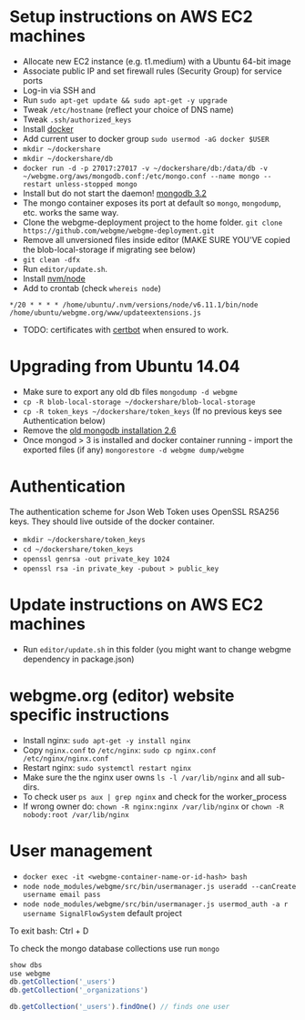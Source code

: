 Setup instructions on AWS EC2 machines
======================================

 * Allocate new EC2 instance (e.g. t1.medium) with a Ubuntu 64-bit image
 * Associate public IP and set firewall rules (Security Group) for service ports
 * Log-in via SSH and
 * Run `sudo apt-get update && sudo apt-get -y upgrade`
 * Tweak `/etc/hostname` (reflect your choice of DNS name)
 * Tweak `.ssh/authorized_keys`
 * Install [docker](https://www.digitalocean.com/community/tutorials/how-to-install-and-use-docker-on-ubuntu-16-04)
 * Add current user to docker group `sudo usermod -aG docker $USER`
 * `mkdir ~/dockershare`
 * `mkdir ~/dockershare/db`
 * `docker run -d -p 27017:27017 -v ~/dockershare/db:/data/db -v ~/webgme.org/aws/mongodb.conf:/etc/mongo.conf --name mongo --restart unless-stopped mongo`
 * Install but do not start the daemon! [mongodb 3.2](https://www.digitalocean.com/community/tutorials/how-to-install-mongodb-on-ubuntu-16-04)
 * The mongo container exposes its port at default so `mongo`, `mongodump`, etc. works the same way.
 * Clone the webgme-deployment project to the home folder.
     ```git clone https://github.com/webgme/webgme-deployment.git```
 * Remove all unversioned files inside editor (MAKE SURE YOU'VE copied the blob-local-storage if migrating see below)
 * `git clean -dfx`
 * Run `editor/update.sh`.
 * Install [nvm/node](https://www.digitalocean.com/community/tutorials/how-to-install-node-js-on-ubuntu-16-04#how-to-install-using-nvm)
 * Add to crontab (check `whereis node`)
 ```
 */20 * * * * /home/ubuntu/.nvm/versions/node/v6.11.1/bin/node /home/ubuntu/webgme.org/www/updateextensions.js
 ```
 * TODO: certificates with [certbot](https://certbot.eff.org/all-instructions/#ubuntu-16-04-xenial-none-of-the-above) when ensured to work.

Upgrading from Ubuntu 14.04
========================================
 * Make sure to export any old db files `mongodump -d webgme`
 * `cp -R blob-local-storage ~/dockershare/blob-local-storage`
 * `cp -R token_keys ~/dockershare/token_keys` (If no previous keys see Authentication below)
 * Remove the [old mongodb installation 2.6](https://askubuntu.com/questions/497139/how-to-completely-uninstall-mongodb-2-6-3-from-ubuntu-13-04)
 * Once mongod > 3 is installed and docker container running - import the exported files (if any) `mongorestore -d webgme dump/webgme`


Authentication
========================================
 The authentication scheme for Json Web Token uses OpenSSL RSA256 keys. They should live outside of the docker container.
 - `mkdir ~/dockershare/token_keys`
 - `cd ~/dockershare/token_keys`
 - `openssl genrsa -out private_key 1024`
 - `openssl rsa -in private_key -pubout > public_key`

Update instructions on AWS EC2 machines
========================================
 * Run `editor/update.sh` in this folder  (you might want to change webgme dependency in package.json)

webgme.org (editor) website specific instructions
==================================================
 * Install nginx: `sudo apt-get -y install nginx`
 * Copy `nginx.conf` to `/etc/nginx`:
    ```sudo cp nginx.conf /etc/nginx/nginx.conf```
 * Restart nginx:
    ```sudo systemctl restart nginx```
 * Make sure the the nginx user owns `ls -l /var/lib/nginx` and all sub-dirs.
 * To check user `ps aux | grep nginx` and check for the worker_process
 * If wrong owner do: `chown -R nginx:nginx /var/lib/nginx` or `chown -R nobody:root /var/lib/nginx`

User management
===============

- `docker exec -it <webgme-container-name-or-id-hash> bash`
- `node node_modules/webgme/src/bin/usermanager.js useradd --canCreate username email pass`
- `node node_modules/webgme/src/bin/usermanager.js usermod_auth -a r username SignalFlowSystem` default project

To exit bash: Ctrl + D

To check the mongo database collections use run `mongo`

```javascript
show dbs
use webgme
db.getCollection('_users')
db.getCollection('_organizations')

db.getCollection('_users').findOne() // finds one user
```
